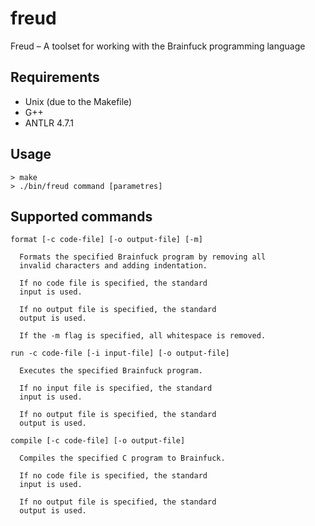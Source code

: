 # freud
Freud – A toolset for working with the Brainfuck programming language

## Requirements
- Unix (due to the Makefile)
- G++
- ANTLR 4.7.1

## Usage

```
> make
> ./bin/freud command [parametres]
```

## Supported commands

```
format [-c code-file] [-o output-file] [-m]

  Formats the specified Brainfuck program by removing all
  invalid characters and adding indentation.

  If no code file is specified, the standard
  input is used.

  If no output file is specified, the standard
  output is used.

  If the -m flag is specified, all whitespace is removed.
```
```
run -c code-file [-i input-file] [-o output-file]

  Executes the specified Brainfuck program.

  If no input file is specified, the standard
  input is used.

  If no output file is specified, the standard
  output is used.
```
```
compile [-c code-file] [-o output-file]

  Compiles the specified C program to Brainfuck.

  If no code file is specified, the standard
  input is used.

  If no output file is specified, the standard
  output is used.
```
